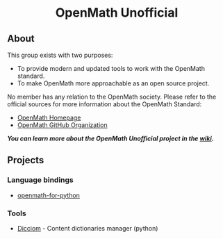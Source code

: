 <h1 align="center">OpenMath Unofficial</h1>

## About

This group exists with two purposes:

- To provide modern and updated tools to work with the OpenMath standard.
- To make OpenMath more approachable as an open source project.

No member has any relation to the OpenMath society. Please refer to the official sources for more information about the OpenMath Standard:
- [OpenMath Homepage](https://openmath.org/)
- [OpenMath GitHub Organization](https://github.com/OpenMath)

***You can learn more about the OpenMath Unofficial project in the [wiki](https://github.com/unofficial-openmath/.github/wiki).***

## Projects

### Language bindings

- [openmath-for-python](https://github.com/unofficial-openmath/openmath-for-python)
<!-- 
- [openmath-for-js](https://github.com/unofficial-openmath/openmath-for-js)
- [openmath-for-lua](https://github.com/unofficial-openmath/openmath-for-lua)
- [openmath-for-cpp](https://github.com/unofficial-openmath/openmath-for-cpp)
-->
### Tools

- [Dicciom](https://github.com/unofficial-openmath/Dicciom) - Content dictionaries manager (python)
<!--
- [openmath2mathml](https://github.com/unofficial-openmath/openmath2mathml) - Translate OM to MathML (javascript)
- [openmath2latex](https://github.com/unofficial-openmath/openmath2latex) - Translate OM to LaTex (lua)

### SCSCP (Symbolic Computation Software Composability Protocol)

- [scscp-for-python](https://github.com/unofficial-openmath/scscp-for-python)

### Other resources

- Guidelines to make an OM compliant application


--> 

